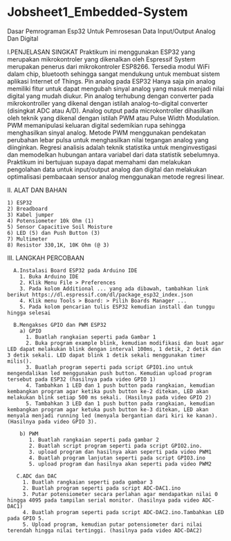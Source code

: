 # Jobsheet1_Embedded-System
Dasar Pemrograman Esp32 Untuk Pemrosesan Data Input/Output Analog Dan Digital

I.PENJELASAN SINGKAT
    Praktikum ini menggunakan ESP32 yang merupakan mikrokontroler yang dikenalkan oleh Espressif System merupakan penerus dari mikrokontroler ESP8266. Tersedia modul WiFi dalam chip, bluetooth sehingga sangat mendukung untuk membuat sistem aplikasi Internet of Things. Pin analog pada ESP32 Hanya saja pin analog memiliki fitur untuk dapat mengubah sinyal analog yang masuk menjadi nilai digital yang mudah diukur. Pin analog terhubung dengan converter pada mikrokontroller yang dikenal dengan istilah analog-to-digital converter (disingkat ADC atau A/D). Analog output pada microkontroller dihasilkan oleh teknik yang dikenal dengan istilah PWM atau Pulse Width Modulation. PWM memanipulasi keluaran digital sedemikian rupa sehingga menghasilkan sinyal analog. Metode PWM menggunakan pendekatan perubahan lebar pulsa untuk menghasilkan nilai tegangan analog yang diinginkan. 
    Regresi analisis adalah teknik statistika untuk menginvestigasi dan memodelkan hubungan antara variabel dari data statistik sebelumnya.
Praktikum ini bertujuan supaya dapat memahami dan melakukan pengolahan data untuk input/output analog dan digital dan melakukan optimalisasi pembacaan sensor analog menggunakan metode regresi linear.

II. ALAT DAN BAHAN 

    1) ESP32 
    2) Breadboard 
    3) Kabel jumper 
    4) Potensiometer 10k Ohm (1)
    5) Sensor Capacitive Soil Moisture 
    6) LED (5) dan Push Button (3)
    7) Multimeter 
    8) Resistor 330,1K, 10K Ohm (@ 3)

III. LANGKAH PERCOBAAN 

      A.Instalasi Board ESP32 pada Arduino IDE 
        1. Buka Arduino IDE 
        2. Klik Menu File > Preferences
        3. Pada kolom Additional ... yang ada dibawah, tambahkan link berikut https://dl.espressif.com/dl/package_esp32_index.json 
        4. Klik menu Tools > Board: > Pilih Boards Manager ...
        5. Pada kolom pencarian tulis ESP32 kemudian install dan tunggu hingga selesai
        
      B.Mengakses GPIO dan PWM ESP32
        a) GPIO
          1. Buatlah rangkaian seperti pada Gambar 1 
          2. Buka program example blink, kemudian modifikasi dan buat agar LED dapat melakukan blink dengan interval 100ms, 1 detik, 2 detik dan 3 detik sekali. LED dapat blink 1 detik sekali menggunakan timer milis().
          3. Buatlah program seperti pada script GPIO1.ino untuk mengendalikan led menggunakan push button. Kemudian upload program tersebut pada ESP32 (hasilnya pada video GPIO 1)
          4. Tambahkan 1 LED dan 1 push button pada rangkaian, kemudian kembangkan program agar ketika push button ke-2 ditekan, LED akan melakukan blink setiap 500 ms sekali. (Hasilnya pada video GPIO 2)
          5. Tambahkan 3 LED dan 1 push button pada rangkaian, kemudian kembangkan program agar ketuka push button ke-3 ditekan, LED akan menyala menjadi running led (menyala bergantian dari kiri ke kanan). (Hasilnya pada video GPIO 3).
          
        b) PWM 
           1. Buatlah rangkaian seperti pada gambar 2
           2. Buatlah script program seperti pada script GPIO2.ino.
           3. upload program dan hasilnya akan seperti pada video PWM1
           4. Buatlah program lanjutan seperti pada script GPIO3.ino
           5. upload program dan hasilnya akan seperti pada video PWM2

       C.ADC dan DAC 
         1. Buatlah rangkaian seperti pada gambar 3
         2. Buatlah program seperti pada script ADC-DAC1.ino
         3. Putar potensiometer secara perlahan agar mendapatkan nilai 0 hingga 4095 pada tampilan serial monitor. (hasilnya pada video ADC-DAC1)
         4. Buatlah program seperti pada script ADC-DAC2.ino.Tambahkan LED pada GPIO 5.
         5. Upload program, kemudian putar potensiometer dari nilai terendah hingga nilai tertinggi. (hasilnya pada video ADC-DAC2)



